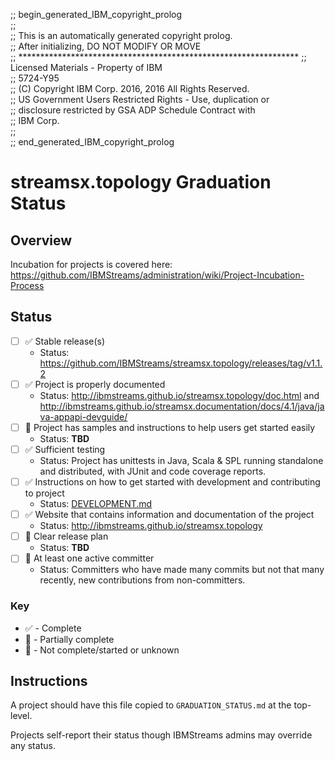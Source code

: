 ;; begin_generated_IBM_copyright_prolog                             
;;                                                                  
;; This is an automatically generated copyright prolog.             
;; After initializing,  DO NOT MODIFY OR MOVE                       
;; **************************************************************** 
;; Licensed Materials - Property of IBM                             
;; 5724-Y95                                                         
;; (C) Copyright IBM Corp.  2016, 2016    All Rights Reserved.      
;; US Government Users Restricted Rights - Use, duplication or      
;; disclosure restricted by GSA ADP Schedule Contract with          
;; IBM Corp.                                                        
;;                                                                  
;; end_generated_IBM_copyright_prolog                               
# streamsx.topology Graduation Status


## Overview
Incubation for projects is covered here: https://github.com/IBMStreams/administration/wiki/Project-Incubation-Process

## Status

- [ ] :white_check_mark: Stable release(s)
  * Status: https://github.com/IBMStreams/streamsx.topology/releases/tag/v1.1.2
- [ ] :white_check_mark: Project is properly documented
  * Status: http://ibmstreams.github.io/streamsx.topology/doc.html and http://ibmstreams.github.io/streamsx.documentation/docs/4.1/java/java-appapi-devguide/
- [ ] :red_circle: Project has samples and instructions to help users get started easily
  * Status: **TBD**
- [ ] :white_check_mark: Sufficient testing
  * Status: Project has unittests in Java, Scala & SPL running standalone and distributed, with JUnit and code coverage reports.
- [ ] :white_check_mark: Instructions on how to get started with development and contributing to project
  * Status: [DEVELOPMENT.md](DEVELOPMENT.md)
- [ ] :white_check_mark: Website that contains information and documentation of the project
  * Status: http://ibmstreams.github.io/streamsx.topology
- [ ] :red_circle: Clear release plan
  * Status: **TBD**
- [ ] :large_orange_diamond: At least one active committer
  * Status: Committers who have made many commits but not that many recently, new contributions from non-committers.

### Key
* :white_check_mark: - Complete
* :large_orange_diamond: - Partially complete
* :red_circle: - Not complete/started or unknown

## Instructions
A project should have this file copied to `GRADUATION_STATUS.md` at the top-level.

Projects self-report their status though IBMStreams admins may override any status.
